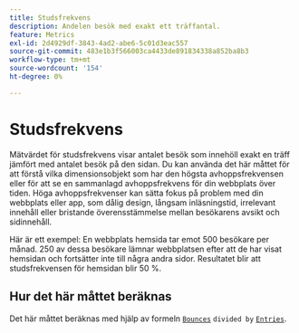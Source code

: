 ```yaml
---
title: Studsfrekvens
description: Andelen besök med exakt ett träffantal.
feature: Metrics
exl-id: 2d4929df-3843-4ad2-abe6-5c01d3eac557
source-git-commit: 483e1b3f566003ca4433de891834338a852ba8b3
workflow-type: tm+mt
source-wordcount: '154'
ht-degree: 0%

---
```


# Studsfrekvens

Mätvärdet för studsfrekvens visar antalet besök som innehöll exakt en träff jämfört med antalet besök på den sidan. Du kan använda det här måttet för att förstå vilka dimensionsobjekt som har den högsta avhoppsfrekvensen eller för att se en sammanlagd avhoppsfrekvens för din webbplats över tiden. Höga avhoppsfrekvenser kan sätta fokus på problem med din webbplats eller app, som dålig design, långsam inläsningstid, irrelevant innehåll eller bristande överensstämmelse mellan besökarens avsikt och sidinnehåll.

Här är ett exempel: En webbplats hemsida tar emot 500 besökare per månad. 250 av dessa besökare lämnar webbplatsen efter att de har visat hemsidan och fortsätter inte till några andra sidor. Resultatet blir att studsfrekvensen för hemsidan blir 50 %.

## Hur det här måttet beräknas

Det här måttet beräknas med hjälp av formeln [`Bounces`](bounces.md) `divided by` [`Entries`](entries.md).
